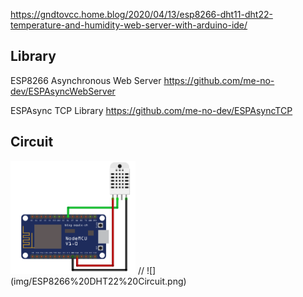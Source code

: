 https://gndtovcc.home.blog/2020/04/13/esp8266-dht11-dht22-temperature-and-humidity-web-server-with-arduino-ide/

## Library

ESP8266 Asynchronous Web Server
https://github.com/me-no-dev/ESPAsyncWebServer

ESPAsync TCP Library
https://github.com/me-no-dev/ESPAsyncTCP

## Circuit
<img src="img/ESP8266%20DHT22%20Circuit.png" alt="Circuito" width="200"/>
// ![](img/ESP8266%20DHT22%20Circuit.png)
